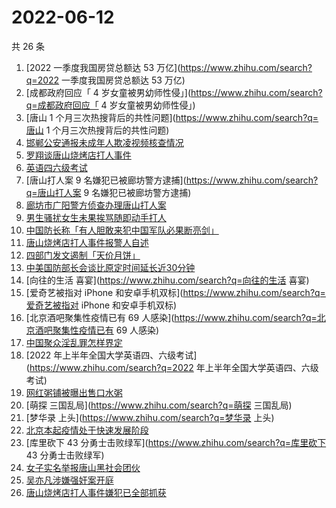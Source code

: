 # 2022-06-12

共 26 条

<!-- BEGIN -->
<!-- 最后更新时间 Sun Jun 12 2022 13:02:49 GMT+0800 (China Standard Time) -->

1. [2022 一季度我国房贷总额达 53 万亿](https://www.zhihu.com/search?q=2022 一季度我国房贷总额达 53 万亿)
1. [成都政府回应「 4 岁女童被男幼师性侵」](https://www.zhihu.com/search?q=成都政府回应「 4 岁女童被男幼师性侵」)
1. [唐山 1 个月三次热搜背后的共性问题](https://www.zhihu.com/search?q=唐山 1 个月三次热搜背后的共性问题)
1. [邯郸公安通报未成年人欺凌视频核查情况](https://www.zhihu.com/search?q=邯郸公安通报未成年人欺凌视频核查情况)
1. [罗翔谈唐山烧烤店打人事件](https://www.zhihu.com/search?q=罗翔谈唐山烧烤店打人事件)
1. [英语四六级考试](https://www.zhihu.com/search?q=英语四六级考试)
1. [唐山打人案 9 名嫌犯已被廊坊警方逮捕](https://www.zhihu.com/search?q=唐山打人案 9 名嫌犯已被廊坊警方逮捕)
1. [廊坊市广阳警方侦查办理唐山打人案](https://www.zhihu.com/search?q=廊坊市广阳警方侦查办理唐山打人案)
1. [男生骚扰女生未果挨骂随即动手打人](https://www.zhihu.com/search?q=男生骚扰女生未果挨骂随即动手打人)
1. [中国防长称「有人胆敢来犯中国军队必果断亮剑」](https://www.zhihu.com/search?q=中国防长称「有人胆敢来犯中国军队必果断亮剑」)
1. [唐山烧烤店打人事件报警人自述](https://www.zhihu.com/search?q=唐山烧烤店打人事件报警人自述)
1. [四部门发文遏制「天价月饼」](https://www.zhihu.com/search?q=四部门发文遏制「天价月饼」)
1. [中美国防部长会谈比原定时间延长近30分钟](https://www.zhihu.com/search?q=中美国防部长会谈比原定时间延长近30分钟)
1. [向往的生活 喜宴](https://www.zhihu.com/search?q=向往的生活 喜宴)
1. [爱奇艺被指对 iPhone 和安卓手机双标](https://www.zhihu.com/search?q=爱奇艺被指对 iPhone 和安卓手机双标)
1. [北京酒吧聚集性疫情已有 69 人感染](https://www.zhihu.com/search?q=北京酒吧聚集性疫情已有 69 人感染)
1. [中国聚众淫乱罪怎样界定](https://www.zhihu.com/search?q=中国聚众淫乱罪怎样界定)
1. [2022 年上半年全国大学英语四、六级考试](https://www.zhihu.com/search?q=2022 年上半年全国大学英语四、六级考试)
1. [网红粥铺被曝出售口水粥](https://www.zhihu.com/search?q=网红粥铺被曝出售口水粥)
1. [萌探 三国乱局](https://www.zhihu.com/search?q=萌探 三国乱局)
1. [梦华录 上头](https://www.zhihu.com/search?q=梦华录 上头)
1. [北京本起疫情处于快速发展阶段](https://www.zhihu.com/search?q=北京本起疫情处于快速发展阶段)
1. [库里砍下 43 分勇士击败绿军](https://www.zhihu.com/search?q=库里砍下 43 分勇士击败绿军)
1. [女子实名举报唐山黑社会团伙](https://www.zhihu.com/search?q=女子实名举报唐山黑社会团伙)
1. [吴亦凡涉嫌强奸案开庭](https://www.zhihu.com/search?q=吴亦凡涉嫌强奸案开庭)
1. [唐山烧烤店打人事件嫌犯已全部抓获](https://www.zhihu.com/search?q=唐山烧烤店打人事件嫌犯已全部抓获)

<!-- END -->
